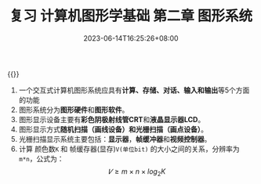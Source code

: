 ﻿---
title: "复习 计算机图形学基础 第二章 图形系统"
date: 2023-06-14T16:25:26+08:00
tags: ["计算机图形学"]
categories: ["期末复习"]
series: ["复习 计算机图形学基础"]
series_order: 2
---

{{<katex>}}

1. 一个交互式计算机图形系统应具有**计算、存储、对话、输入和输出**等5个方面的功能
2. 图形系统分为**图形硬件**和**图形软件**。
3. 图形显示设备主要有**彩色阴极射线管CRT**和**液晶显示器LCD**。
4. 图形显示方式**随机扫描（画线设备）**和**光栅扫描（画点设备）**。
5. 光栅扫描显示系统主要包括：**显示器**，**帧缓冲器**和**视频控制器**。
6. 计算 颜色数`K` 和 帧缓存器(显存)`V(单位bit)` 的大小之间的关系，分辨率为`m*n`，公式为：
$$
𝑉 \geq m×n×log_2 K
$$
